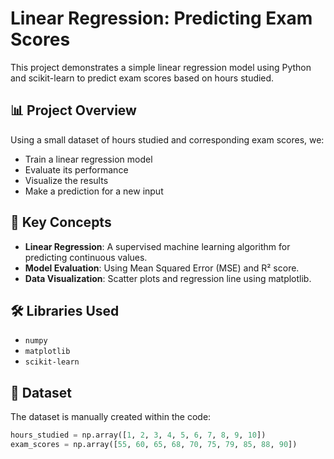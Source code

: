 # Linear Regression: Predicting Exam Scores

This project demonstrates a simple linear regression model using Python and scikit-learn to predict exam scores based on hours studied.

## 📊 Project Overview

Using a small dataset of hours studied and corresponding exam scores, we:

- Train a linear regression model
- Evaluate its performance
- Visualize the results
- Make a prediction for a new input

## 🧠 Key Concepts

- **Linear Regression**: A supervised machine learning algorithm for predicting continuous values.
- **Model Evaluation**: Using Mean Squared Error (MSE) and R² score.
- **Data Visualization**: Scatter plots and regression line using matplotlib.

## 🛠️ Libraries Used

- `numpy`
- `matplotlib`
- `scikit-learn`

## 📁 Dataset

The dataset is manually created within the code:

```python
hours_studied = np.array([1, 2, 3, 4, 5, 6, 7, 8, 9, 10])
exam_scores = np.array([55, 60, 65, 68, 70, 75, 79, 85, 88, 90])

